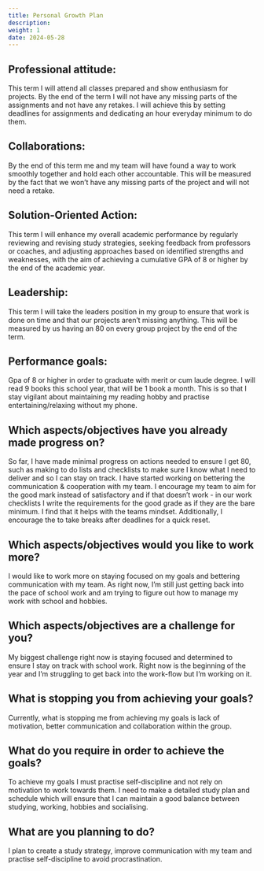 ```yaml
---
title: Personal Growth Plan
description: 
weight: 1
date: 2024-05-28
---
```


## Professional attitude:

This term I will attend all classes prepared and show enthusiasm for projects. By the end of the term I will not have any missing parts of the assignments and not have any retakes. I will achieve this by setting deadlines for assignments and dedicating an hour everyday minimum to do them.

## Collaborations:

By the end of this term me and my team will have found a way to work smoothly together and hold each other accountable. This will be measured by the fact that we won’t have any missing parts of the project and will not need a retake.

## Solution-Oriented Action:

This term I will enhance my overall academic performance by regularly reviewing and revising study strategies, seeking feedback from professors or coaches, and adjusting approaches based on identified strengths and weaknesses, with the aim of achieving a cumulative GPA of 8 or higher by the end of the academic year.

## Leadership:

This term I will take the leaders position in my group to ensure that work is done on time and that our projects aren’t missing anything. This will be measured by us having an 80 on every group project by the end of the term.

## Performance goals:

Gpa of 8 or higher in order to graduate with merit or cum laude degree.
I will read 9 books this school year, that will be 1 book a month. This is so that I stay vigilant about maintaining my reading hobby and practise entertaining/relaxing without my phone. 

## Which aspects/objectives have you already made progress on?

So far, I have made minimal progress on actions needed to ensure I get 80, such as making to do lists and checklists to make sure I know what I need to deliver and so I can stay on track. I have started working on bettering the communication & cooperation with my team. I encourage my team to aim for the good mark instead of satisfactory and if that doesn’t work - in our work checklists I write the requirements for the good grade as if they are the bare minimum. I find that it helps with the teams mindset. Additionally, I encourage the to take breaks after deadlines for a quick reset.

## Which aspects/objectives would you like to work more?

I would like to work more on staying focused on my goals and bettering communication with my team. As right now, I’m still just getting back into the pace of school work and am trying to figure out how to manage my work with school and hobbies. 

## Which aspects/objectives are a challenge for you?

My biggest challenge right now is staying focused and determined to ensure I stay on track with school work. Right now is the beginning of the year and I’m struggling to get back into the work-flow but I’m working on it.

## What is stopping you from achieving your goals?

Currently, what is stopping me from achieving my goals is lack of motivation, better communication and collaboration within the group.

## What do you require in order to achieve the goals?

To achieve my goals I must practise self-discipline and not rely on motivation to work towards them.  I need to make a detailed study plan and schedule which will ensure that I can maintain a good balance between studying, working, hobbies and socialising.

## What are you planning to do?

I plan to create a study strategy, improve communication with my team and practise self-discipline to avoid procrastination.